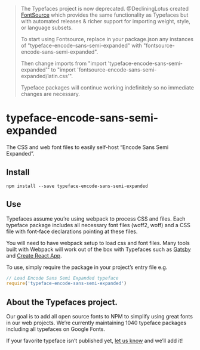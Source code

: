 >The Typefaces project is now deprecated. @DecliningLotus created
[FontSource](https://github.com/fontsource/fontsource) which provides the
same functionality as Typefaces but with automated releases & richer
support for importing weight, style, or language subsets.
>
>To start using Fontsource, replace in your package.json any instances of
"typeface-encode-sans-semi-expanded" with "fontsource-encode-sans-semi-expanded".
>
> Then change imports from "import 'typeface-encode-sans-semi-expanded'" to "import 'fontsource-encode-sans-semi-expanded/latin.css'".
>
>Typeface packages will continue working indefinitely so no immediate
>changes are necessary.

# typeface-encode-sans-semi-expanded

The CSS and web font files to easily self-host “Encode Sans Semi Expanded”.

## Install

`npm install --save typeface-encode-sans-semi-expanded`

## Use

Typefaces assume you’re using webpack to process CSS and files. Each typeface
package includes all necessary font files (woff2, woff) and a CSS file with
font-face declarations pointing at these files.

You will need to have webpack setup to load css and font files. Many tools built
with Webpack will work out of the box with Typefaces such as [Gatsby](https://github.com/gatsbyjs/gatsby)
and [Create React App](https://github.com/facebookincubator/create-react-app).

To use, simply require the package in your project’s entry file e.g.

```javascript
// Load Encode Sans Semi Expanded typeface
require('typeface-encode-sans-semi-expanded')
```

## About the Typefaces project.

Our goal is to add all open source fonts to NPM to simplify using great fonts in
our web projects. We’re currently maintaining 1040 typeface packages
including all typefaces on Google Fonts.

If your favorite typeface isn’t published yet, [let us know](https://github.com/KyleAMathews/typefaces)
and we’ll add it!
